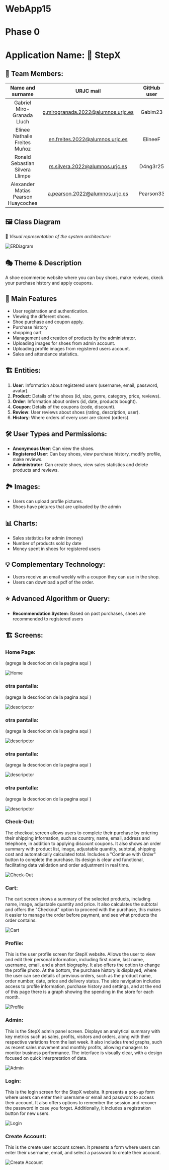 # WebApp15

# Phase 0
# Application Name: 👟 StepX

## 👥 Team Members:
| Name and surname    | URJC mail      | GitHub user      |
|:------------: |:------------:| :------------:|
| Gabriel Miro-Granada Lluch       | g.mirogranada.2022@alumnos.urjc.es       | Gabim23       |
| Elinee Nathalie Freites Muñoz       | en.freites.2022@alumnos.urjc.es       | ElineeF      |
| Ronald Sebastian Silvera Llimpe       | rs.silvera.2022@alumnos.urjc.es       | D4ng3r25       |
| Alexander Matias Pearson Huaycochea       | a.pearson.2022@alumnos.urjc.es       | Pearson33       |

## 🖼 Class Diagram
📌 *Visual representation of the system architecture:* 

![ERDiagram](https://github.com/user-attachments/assets/05360e59-039a-41a9-b84c-3220f30e63f5)



## 🎭 **Theme & Description** 
A shoe ecommerce website where you can buy shoes, make reviews, ckeck your purchase history and apply coupons.

## 🚀 **Main Features** 
- User registration and authentication.
- Viewing the different shoes.
- Shoe purchase and coupon apply.
- Purchase history
- shopping cart
- Management and creation of products by the administrator.
- Uploading images for shoes from admin account.
- Uploading profile images from registered users account.
- Sales and attendance statistics.

## 🏗 **Entities**:
1. **User**: Information about registered users (username, email, password, avatar).
2. **Product**: Details of the shoes (id, size, genre, category, price, reviews).
3. **Order**: Information about orders (id, date, products bought).
4. **Coupon**: Details of the coupons (code, discount).
5. **Review**: User reviews about shoes (rating, description, user).
6. **History**: Where orders of every user are stored (orders).

## 🛠 User Types and Permissions:
- **Anonymous User**: Can view the shoes.
- **Registered User**: Can buy shoes, view purchase history, modify profile, make reviews.
- **Administrator**: Can create shoes, view sales statistics and delete products and reviews.

## 🏞 Images:
- Users can upload profile pictures.
- Shoes have pictures that are uploaded by the admin

## 📊 Charts:
- Sales statistics for admin (money)
- Number of products sold by date
- Money spent in shoes for registered users

## 💡 Complementary Technology:
- Users receive an email weekly with a coupon they can use in the shop.
- Users can download a pdf of the order. 

## ⭐ Advanced Algorithm or Query:
- **Recommendation System**: Based on past purchases, shoes are recommended to registered users

## 🏗 **Screens**:

### **Home Page**:
(agrega la descriocion de la pagina aqui )

![*Home*](readmeImg/01.jpeg)

### **otra pantalla**:
(agrega la descriocion de la pagina aqui )

![*descripctor*](readmeImg/01.jpeg)

### **otra pantalla**:
(agrega la descriocion de la pagina aqui )

![*descripctor*](readmeImg/01.jpeg)

### **otra pantalla**:
(agrega la descriocion de la pagina aqui )

![*descripctor*](readmeImg/01.jpeg)

### **otra pantalla**:
(agrega la descriocion de la pagina aqui )

![*descripctor*](readmeImg/01.jpeg)

### **Check-Out**:
The checkout screen allows users to complete their purchase by entering their shipping information, such as country, name, email, address and telephone, in addition to applying discount coupons. It also shows an order summary with product list, image, adjustable quantity, subtotal, shipping cost and automatically calculated total. Includes a "Continue with Order" button to complete the purchase. Its design is clear and functional, facilitating data validation and order adjustment in real time.

![*Check-Out*](readmeImg/10.jpeg)

### **Cart**:
The cart screen shows a summary of the selected products, including name, image, adjustable quantity and price. It also calculates the subtotal and offers the "Checkout" option to proceed with the purchase, this makes it easier to manage the order before payment, and see what products the order contains.

![*Cart*](readmeImg/06.png)

### **Profile**:
This is the user profile screen for StepX website. Allows the user to view and edit their personal information, including first name, last name, username, email, and a short biography. It also offers the option to change the profile photo. At the bottom, the purchase history is displayed, where the user can see details of previous orders, such as the product name, order number, date, price and delivery status. The side navigation includes access to profile information, purchase history and settings, and at the end of this page there is a graph showing the spending in the store for each month.

![*Profile*](readmeImg/07.jpeg)

### **Admin**:
This is the StepX admin panel screen. Displays an analytical summary with key metrics such as sales, profits, visitors and orders, along with their respective variations from the last week. It also includes trend graphs, such as recent sales movement and monthly profits, allowing managers to monitor business performance. The interface is visually clear, with a design focused on quick interpretation of data.

![*Admin*](readmeImg/04.jpeg)

### **Login**:
This is the login screen for the StepX website. It presents a pop-up form where users can enter their username or email and password to access their account. It also offers options to remember the session and recover the password in case you forget. Additionally, it includes a registration button for new users.

![*Login*](readmeImg/05.jpeg)

### **Create Account**:
This is the create user account screen. It presents a form where users can enter their username, email, and select a password to create their account.

![*Create Account*](readmeImg/12.png)


